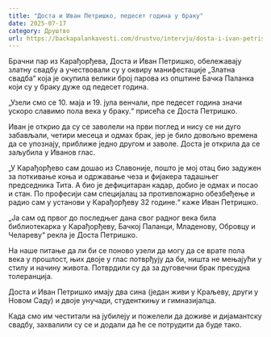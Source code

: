 ```yaml
---
title: "Доста и Иван Петришко, педесет година у браку"
date: 2025-07-17
category: Друштво
url: https://backapalankavesti.com/drustvo/intervju/dosta-i-ivan-petrisko-pedeset-godina-u-braku/
---
```


Брачни пар из Карађорђева, Доста и Иван Петришко, обележавају златну свадбу а учествовали су у оквиру манифестације „Златна свадба“ која је окупила велики број парова из општине Бачка Паланка који су у браку дуже од педесет година.

„Узели смо се 10. маја и 19. јула венчали, пре педесет година значи ускоро славимо пола века у браку.“ присећа се Доста Петришко.

Иван је открио да су се заволели на први поглед и нису се ни дуго забављали, четири месеца и одмах брак, јер је било довољно времена да се упознају, приближе једно другом и заволе. Доста је открила да се заљубила у Иванов глас.

„У Карађорђево сам дошао из Славоније, пошто је мој отац био задужен за поткивање коња и одржавање чеза и фијакера тадашњег председника Тита. А био је дефицитаран кадар, добио је одмах и посао и стан. По професији сам специјалац за противпожарно обезбеђење и радио сам у установи у Карађорђеву 32 године.“ каже Иван Петришко.

„Ја сам од првог до последњег дана свог радног века била библиотекарка у Карађорђеву, Бачкој Паланци, Младенову, Обровцу и Челареву“ рекла је Доста Петришко.

На наше питање да ли би се поново узели да могу да се врате пола века у прошлост, њих двоје у глас потврђују да би, ништа не мењајући у стилу и начину живота. Потврдили су да за дуговечни брак пресудна толеранција.

Доста и Иван Петришко имају два сина (један живи у Краљеву, други у Новом Саду) и двоје унучади, студенткињу и гимназијалца.

Када смо им честитали на јубилеју и пожелели да доживе и дијамантску свадбу, захвалили су се и додали да ће се потрудити да буде тако.
